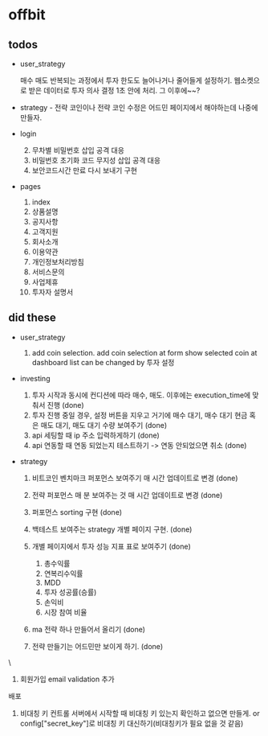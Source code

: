 # offbit

## todos



- user_strategy

  매수 매도 반복되는 과정에서 투자 한도도 늘어나거나 줄어들게 설정하기.
  웹소켓으로 받은 데이터로 투자 의사 결정 1초 안에 처리. 그 이후에~~?


- strategy - 전략 코인이나 전략 코인 수정은 어드민 페이지에서 해야하는데 나중에 만들자.

- login

  
  2. 무차별 비밀번호 삽입 공격 대응
  3. 비밀번호 초기화 코드 무지성 삽입 공격 대응
  4. 보안코드시간 만료 다시 보내기 구현

- pages

  1. index
  2. 상품설명
  3. 공지사항
  4. 고객지원
  5. 회사소개
  6. 이용약관
  7. 개인정보처리방침
  8. 서비스문의
  9. 사업제휴
  10. 투자자 설명서


## did these

- user_strategy

  1. add coin selection.
     add coin selection at form
     show selected coin at dashboard list
     can be changed by 투자 설정

- investing

  1. 투자 시작과 동시에 컨디션에 따라 매수, 매도. 이후에는 execution_time에 맞춰서 진행 (done)
  2. 투자 진행 중일 경우, 설정 버튼을 지우고 거기에 매수 대기, 매수 대기 현금 혹은 매도 대기, 매도 대기 수량 보여주기 (done)
  3. api 세팅할 때 ip 주소 입력하게하기 (done)
  4. api 연동할 때 연동 되었는지 테스트하기 -> 연동 안되었으면 취소 (done)

- strategy

  1. 비트코인 벤치마크 퍼포먼스 보여주기 매 시간 업데이트로 변경 (done)
  2. 전략 퍼포먼스 매 분 보여주는 것 매 시간 업데이트로 변경 (done)

  3. 퍼포먼스 sorting 구현 (done)
  4. 백테스트 보여주는 strategy 개별 페이지 구현. (done)
  5. 개별 페이지에서 투자 성능 지표 표로 보여주기 (done)
     1. 총수익률
     2. 연복리수익률
     3. MDD
     4. 투자 성공률(승률)
     5. 손익비
     6. 시장 참여 비율
  6. ma 전략 하나 만들어서 올리기 (done)
  7. 전략 만들기는 어드민만 보이게 하기. (done)

\

1. 회원가입 email validation 추가

배포
  1. 비대칭 키 컨트롤
     서버에서 시작할 때 비대칭 키 있는지 확인하고 없으면 만들게.
     or config["secret_key"]로 비대칭 키 대신하기(비대칭키가 필요 없을 것 같음)
